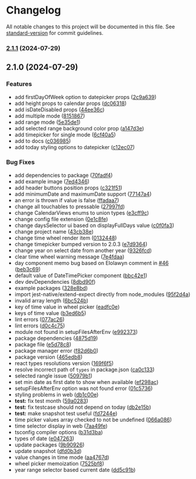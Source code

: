 # Changelog

All notable changes to this project will be documented in this file. See [standard-version](https://github.com/conventional-changelog/standard-version) for commit guidelines.

### [2.1.1](https://github.com/amjadbouhouch/react-native-ui-datepicker/compare/v2.1.0...v2.1.1) (2024-07-29)

## 2.1.0 (2024-07-29)


### Features

* add firstDayOfWeek option to datepicker props ([2c9a639](https://github.com/farhoudshapouran/react-native-ui-datepicker/commit/2c9a6394604b5dd62ab3bb496823d24ee8fbd88b))
* add height props to calendar props ([dc06318](https://github.com/farhoudshapouran/react-native-ui-datepicker/commit/dc0631813afe47f9a7cf99c8130d369cbacc5386))
* add isDateDisabled props ([44ee36c](https://github.com/farhoudshapouran/react-native-ui-datepicker/commit/44ee36c248ca93e4f6b94d41afd212dbd896cd0f))
* add multiple mode ([8151867](https://github.com/farhoudshapouran/react-native-ui-datepicker/commit/81518671bdc6e38d2fe1630c109f25e7eada4a70))
* add range mode ([5e35de1](https://github.com/farhoudshapouran/react-native-ui-datepicker/commit/5e35de1c0ac37ad6147fb5e9db34c96cd5eccf0d))
* add selected range background color prop ([a147d3e](https://github.com/farhoudshapouran/react-native-ui-datepicker/commit/a147d3eaf0a04b72b9252d5cb6bf60540c414bff))
* add timepicker for single mode ([6cf40a5](https://github.com/farhoudshapouran/react-native-ui-datepicker/commit/6cf40a51cee49bee8a81455873757ac305b97af3))
* add to docs ([c036985](https://github.com/farhoudshapouran/react-native-ui-datepicker/commit/c036985e07669a5b82928fec84fad3b2577dc73b))
* add today styling options to datepicker ([c12ec07](https://github.com/farhoudshapouran/react-native-ui-datepicker/commit/c12ec07690fa6d72a5cd438766acdc68eba07f6d))


### Bug Fixes

* add dependencies to package ([70fadf4](https://github.com/farhoudshapouran/react-native-ui-datepicker/commit/70fadf4c23f131d1467d42bd11cae6c207f2b926))
* add example image ([7ed4346](https://github.com/farhoudshapouran/react-native-ui-datepicker/commit/7ed4346d4cbc824d5a2539c6f245bf37bfaf148a))
* add header buttons position props ([c321f51](https://github.com/farhoudshapouran/react-native-ui-datepicker/commit/c321f51816fba5237276a44cdaaadfc407651943))
* add minimumDate and maximumDate support ([77147a4](https://github.com/farhoudshapouran/react-native-ui-datepicker/commit/77147a4ecb581a91ad3a767ead6afd5e9f9e5da1))
* an error is thrown if value is false ([ffadaa7](https://github.com/farhoudshapouran/react-native-ui-datepicker/commit/ffadaa727f1997bed39916c4d01d17f1400e3ea9))
* change all touchables to pressable ([27997fd](https://github.com/farhoudshapouran/react-native-ui-datepicker/commit/27997fd73d0d7e5826856f383356d4746ad74d1b))
* change CalendarViews enums to union types ([e3cff9c](https://github.com/farhoudshapouran/react-native-ui-datepicker/commit/e3cff9c00e7adc2abc6f707be27aa5c3783696fe))
* change config file extension ([0e1c8fe](https://github.com/farhoudshapouran/react-native-ui-datepicker/commit/0e1c8fe6545fe011afad58952383e5c62c97e48e))
* change daysSelector ui based on displayFullDays value ([c0f0fa3](https://github.com/farhoudshapouran/react-native-ui-datepicker/commit/c0f0fa3164b8a12a459a6e8103f3bf3e940e7d98))
* change project name ([43cb38e](https://github.com/farhoudshapouran/react-native-ui-datepicker/commit/43cb38ebdeecd843d13432456812119e24a6e8fe))
* change time wheel render item ([0132448](https://github.com/farhoudshapouran/react-native-ui-datepicker/commit/01324483c59ef578a7a5056e0f163bdd870dc73a))
* change timepicker bumped version to 2.0.3 ([e7d9364](https://github.com/farhoudshapouran/react-native-ui-datepicker/commit/e7d93648680d4f10ee5aec77244d633abe128254))
* change year on select date from another year ([9326fcd](https://github.com/farhoudshapouran/react-native-ui-datepicker/commit/9326fcda1e54fe67cd7af8258232c70c185ca540))
* clear time wheel warning message ([7e4fdaa](https://github.com/farhoudshapouran/react-native-ui-datepicker/commit/7e4fdaa74483d4c1a8a394dba5923d5517ae9313))
* day component memo bug based on Elolawyn comment in [#46](https://github.com/farhoudshapouran/react-native-ui-datepicker/issues/46) ([beb3c69](https://github.com/farhoudshapouran/react-native-ui-datepicker/commit/beb3c698eb7b17898304f7aa93e8fefdd2706ca7))
* default value of DateTimePicker component ([bbc42e1](https://github.com/farhoudshapouran/react-native-ui-datepicker/commit/bbc42e14a2d763af2d00526fecf078fdb023a05c))
* dev devDependencies ([8dbd90f](https://github.com/farhoudshapouran/react-native-ui-datepicker/commit/8dbd90fa10cd162e9948605952997b2e4a20bba8))
* example packages ([328e8bd](https://github.com/farhoudshapouran/react-native-ui-datepicker/commit/328e8bd9222a68135ba3b505d7acbecf767d6c06))
* import jest-native/extend-expect directly from node_modules ([95f2d4a](https://github.com/farhoudshapouran/react-native-ui-datepicker/commit/95f2d4a2be65a5da59b3eef58d67a3081a2b3a02))
* invalid array length ([6bc524b](https://github.com/farhoudshapouran/react-native-ui-datepicker/commit/6bc524b6ae0e028e41ed7a0c44461be989a0663f))
* key of time value in wheel picker ([eadfc0e](https://github.com/farhoudshapouran/react-native-ui-datepicker/commit/eadfc0e6a9e18b73906c38e39a6fde0618823f6b))
* keys of time value ([b3ed6b5](https://github.com/farhoudshapouran/react-native-ui-datepicker/commit/b3ed6b548b02e2ec09c4353c44b86e9b6f4c63a6))
* lint errors ([077ac26](https://github.com/farhoudshapouran/react-native-ui-datepicker/commit/077ac26f7a015d643599bc19cc969bbd8df227fe))
* lint errors ([d0c4c75](https://github.com/farhoudshapouran/react-native-ui-datepicker/commit/d0c4c75fc243d5cb207ae1d4e96cf567dc045e63))
* module not found in setupFilesAfterEnv ([e992373](https://github.com/farhoudshapouran/react-native-ui-datepicker/commit/e992373a0f650845ec6aebadce0a1200c7eec70f))
* package dependencies ([4875d19](https://github.com/farhoudshapouran/react-native-ui-datepicker/commit/4875d197f0ffb3ed6091a832945abbaa4fc65dbc))
* package file ([e5d78c8](https://github.com/farhoudshapouran/react-native-ui-datepicker/commit/e5d78c8852ce4bcd514a0d54dde8232edc4cdc13))
* package manager error ([f82d6b0](https://github.com/farhoudshapouran/react-native-ui-datepicker/commit/f82d6b01bd7b70350211f6983426cab8831362ea))
* package version ([465edb8](https://github.com/farhoudshapouran/react-native-ui-datepicker/commit/465edb8479b265a1266cad11a333e5710810f6e4))
* react types resolutions version ([169f6f5](https://github.com/farhoudshapouran/react-native-ui-datepicker/commit/169f6f5fb493b4cb63d8d9b3b0fb61e903062bcb))
* resolve incorrect path of `types` in package.json ([ca0c133](https://github.com/farhoudshapouran/react-native-ui-datepicker/commit/ca0c133c392ee3a9f6e73a262b12569c22ae98f2))
* selected rangle issue ([50979b1](https://github.com/farhoudshapouran/react-native-ui-datepicker/commit/50979b14b68c346f5337fa33218a4b40f7b00d40))
* set min date as first date to show when available ([ef298ac](https://github.com/farhoudshapouran/react-native-ui-datepicker/commit/ef298ac2d2439010617434b920c4e4b95f097bbe))
* setupFilesAfterEnv option was not found error ([01c5736](https://github.com/farhoudshapouran/react-native-ui-datepicker/commit/01c5736871eaf47f74f9c9970e0c61b0cecc1f5a))
* styling problems in web ([db1c00e](https://github.com/farhoudshapouran/react-native-ui-datepicker/commit/db1c00e68356f9479507797b33bf1284ebc1635f))
* **test:** fix test month ([59a0283](https://github.com/farhoudshapouran/react-native-ui-datepicker/commit/59a0283cf8dfc1a2995fddc52be44026d37aae97))
* **test:** fix testcase should not depend on today ([db2e15b](https://github.com/farhoudshapouran/react-native-ui-datepicker/commit/db2e15b1f5d2273fbb4cbdf8fa431cfe8e31422e))
* **test:** make snapshot test useful ([fd7244e](https://github.com/farhoudshapouran/react-native-ui-datepicker/commit/fd7244e6791c639be21762b85ab0d7d3fbd22ea1))
* time picker values array checked to not be undefined ([066a086](https://github.com/farhoudshapouran/react-native-ui-datepicker/commit/066a086e02ff5a80302ae44fec86a7882649f7a4))
* time selector display in web ([7aa49fe](https://github.com/farhoudshapouran/react-native-ui-datepicker/commit/7aa49fef9712363d757c1f4aeb2650fbf9445dd5))
* tsconfig compiler options ([b31d3ba](https://github.com/farhoudshapouran/react-native-ui-datepicker/commit/b31d3baf12d295d49872c8049be52cc162e14c42))
* types of date ([e047263](https://github.com/farhoudshapouran/react-native-ui-datepicker/commit/e047263f34a04727255691e9331481960eb42ecc))
* update packages ([9b90926](https://github.com/farhoudshapouran/react-native-ui-datepicker/commit/9b90926d2975cf9190dd2ceadb211ef36a60ae5d))
* update snapshot ([dfd0b3d](https://github.com/farhoudshapouran/react-native-ui-datepicker/commit/dfd0b3d0182c77bca816fe73a93e1816df15072b))
* value changes in time mode ([aa4767d](https://github.com/farhoudshapouran/react-native-ui-datepicker/commit/aa4767d0ae07c6e0dbd1352f403b4725d74ac6e0))
* wheel picker memoization ([7525bf8](https://github.com/farhoudshapouran/react-native-ui-datepicker/commit/7525bf886c79a557f2da34868e9314ee4d9072c0))
* year range selector based current date ([dd5c91b](https://github.com/farhoudshapouran/react-native-ui-datepicker/commit/dd5c91b868da6c84e6c78864f31d21b1b0c6ace1))
